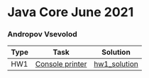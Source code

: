 # Java Core June 2021

### Andropov Vsevolod

| Type | Task  | Solution
| --- | --- | --- |
| HW1 | [Console printer](https://github.com/NikolaevArtem/Java_Core_June_2021/tree/master/src/main/java/homework_1) | [hw1_solution](./src/main/java/homework_1/) |
